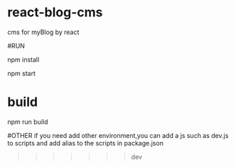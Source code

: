 # react-blog-cms
cms for myBlog by react


#RUN

npm install

npm start


# build

npm run build

#OTHER
if you need add other environment,you can add a js such as dev.js to scripts and add alias to the scripts in package.json
>>>>>>> dev

